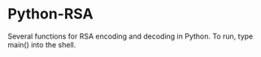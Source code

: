 # Python-RSA
Several functions for RSA encoding and decoding in Python. 
To run, type main() into the shell.
